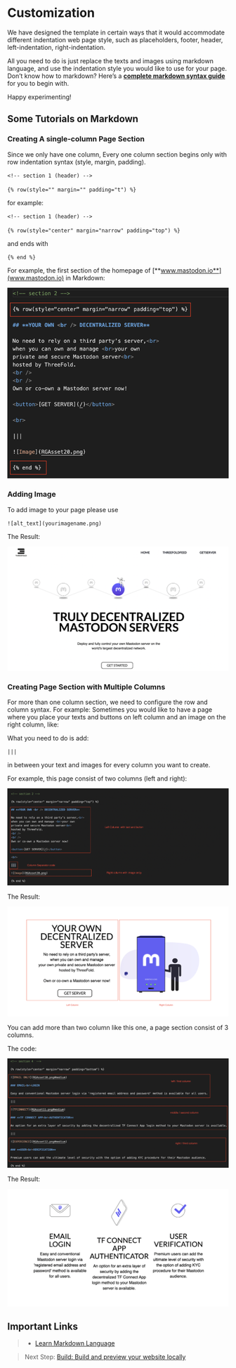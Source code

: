 # Customization

We have designed the template in certain ways that it would accommodate different indentation web page style, such as placeholders, footer, header, left-indentation, right-indentation.

All you need to do is just replace the texts and images using markdown language, and use the indentation style you would like to use for your page. Don’t know how to markdown? Here’s a [**complete markdown syntax guide**](https://www.markdownguide.org/basic-syntax/) for you to begin with.

 Happy experimenting!

## Some Tutorials on Markdown

### Creating A single-column Page Section

Since we only have one column, Every one column section begins only with row indentation syntax (style, margin, padding).


```
<!-- section 1 (header) -->

{% row(style="" margin="" padding="t") %}
```

for example:

```
<!-- section 1 (header) -->

{% row(style="center" margin="narrow" padding="top") %}
```

and ends with 

```
{% end %}
```

For example, the first section of the homepage of [**www.mastodon.io**](www.mastodon.io) in Markdown:

![](./img/codeexample.png)


### Adding Image

To add image to your page please use 

```
![alt_text](yourimagename.png)
```

The Result:

![](./img/mastodon.png)


### Creating Page Section with Multiple Columns

For more than one column section, we need to configure the row and column syntax.
For example:
Sometimes you would like to have a page where you place your texts and buttons on left column and an image on the right column, like:

What you need to do is add:

```
|||
```
in between your text and images for every column you want to create.

For example, this page consist of two columns (left and right):

![](./img/twocolumns.png)

The Result:

![](./img/twocolumnsdone.png)

You can add more than two column like this one, a page section consist of 3 columns.

The code:

![](./img/threecolumns.png)

The Result:

![](./img/threecolumnsdone.png)


## Important Links
> - [Learn Markdown Language](https://www.markdownguide.org/)

> Next Step: [Build: Build and preview your website locally](build)